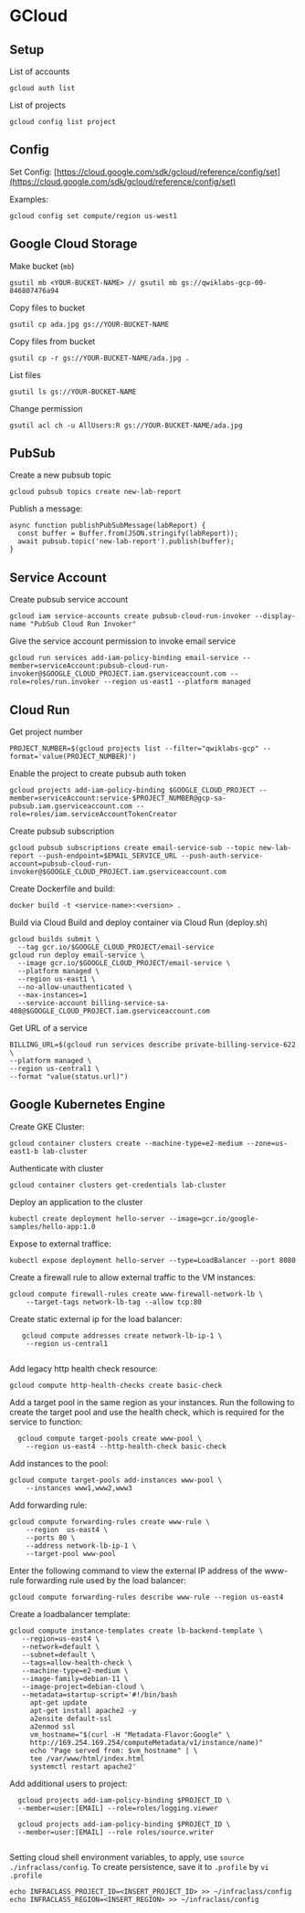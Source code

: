 # GCloud

## Setup
List of accounts
```
gcloud auth list
```

List of projects
```
gcloud config list project
```

## Config
Set Config: [https://cloud.google.com/sdk/gcloud/reference/config/set](https://cloud.google.com/sdk/gcloud/reference/config/set)

Examples:
```
gcloud config set compute/region us-west1

```

## Google Cloud Storage
Make bucket (`mb`)
```
gsutil mb <YOUR-BUCKET-NAME> // gsutil mb gs://qwiklabs-gcp-00-846807476a94
```

Copy files to bucket
```
gsutil cp ada.jpg gs://YOUR-BUCKET-NAME
```

Copy files from bucket
```
gsutil cp -r gs://YOUR-BUCKET-NAME/ada.jpg .
```

List files
```
gsutil ls gs://YOUR-BUCKET-NAME
```

Change permission
```
gsutil acl ch -u AllUsers:R gs://YOUR-BUCKET-NAME/ada.jpg
```

## PubSub

Create a new pubsub topic
```
gcloud pubsub topics create new-lab-report
```


Publish a message:
```
async function publishPubSubMessage(labReport) {
  const buffer = Buffer.from(JSON.stringify(labReport));
  await pubsub.topic('new-lab-report').publish(buffer);
}

```

## Service Account

Create pubsub service account
```
gcloud iam service-accounts create pubsub-cloud-run-invoker --display-name "PubSub Cloud Run Invoker"

```

Give the service account permission to invoke email service
```
gcloud run services add-iam-policy-binding email-service --member=serviceAccount:pubsub-cloud-run-invoker@$GOOGLE_CLOUD_PROJECT.iam.gserviceaccount.com --role=roles/run.invoker --region us-east1 --platform managed

```
## Cloud Run

Get project number
```
PROJECT_NUMBER=$(gcloud projects list --filter="qwiklabs-gcp" --format='value(PROJECT_NUMBER)')
```

Enable the project to create pubsub auth token
```
gcloud projects add-iam-policy-binding $GOOGLE_CLOUD_PROJECT --member=serviceAccount:service-$PROJECT_NUMBER@gcp-sa-pubsub.iam.gserviceaccount.com --role=roles/iam.serviceAccountTokenCreator
```


Create pubsub subscription
```
gcloud pubsub subscriptions create email-service-sub --topic new-lab-report --push-endpoint=$EMAIL_SERVICE_URL --push-auth-service-account=pubsub-cloud-run-invoker@$GOOGLE_CLOUD_PROJECT.iam.gserviceaccount.com
```

Create Dockerfile and build:
```
docker build -t <service-name>:<version> .
```

Build via Cloud Build and deploy container via Cloud Run (deploy.sh)
```
gcloud builds submit \
  --tag gcr.io/$GOOGLE_CLOUD_PROJECT/email-service
gcloud run deploy email-service \
  --image gcr.io/$GOOGLE_CLOUD_PROJECT/email-service \
  --platform managed \
  --region us-east1 \
  --no-allow-unauthenticated \
  --max-instances=1
  --service-account billing-service-sa-408@$GOOGLE_CLOUD_PROJECT.iam.gserviceaccount.com
```

Get URL of a service
```
BILLING_URL=$(gcloud run services describe private-billing-service-622 \
--platform managed \
--region us-central1 \
--format "value(status.url)")
```

## Google Kubernetes Engine

Create GKE Cluster:
```
gcloud container clusters create --machine-type=e2-medium --zone=us-east1-b lab-cluster 

```

Authenticate with cluster
```
gcloud container clusters get-credentials lab-cluster 
```

Deploy an application to the cluster
```
kubectl create deployment hello-server --image=gcr.io/google-samples/hello-app:1.0
```

Expose to external traffice:
```
kubectl expose deployment hello-server --type=LoadBalancer --port 8080
```

Create a firewall rule to allow external traffic to the VM instances:
```
gcloud compute firewall-rules create www-firewall-network-lb \
    --target-tags network-lb-tag --allow tcp:80
```


Create static external ip for the load balancer:
```
   gcloud compute addresses create network-lb-ip-1 \
    --region us-central1 
    
```

Add legacy http health check resource:
```
gcloud compute http-health-checks create basic-check

```

Add a target pool in the same region as your instances. Run the following to create the target pool and use the health check, which is required for the service to function:
```
  gcloud compute target-pools create www-pool \
    --region us-east4 --http-health-check basic-check
```


Add instances to the pool:
```
gcloud compute target-pools add-instances www-pool \
    --instances www1,www2,www3
```

Add forwarding rule:
```
gcloud compute forwarding-rules create www-rule \
    --region  us-east4 \
    --ports 80 \
    --address network-lb-ip-1 \
    --target-pool www-pool
```

Enter the following command to view the external IP address of the www-rule forwarding rule used by the load balancer:
```
gcloud compute forwarding-rules describe www-rule --region us-east4
```


Create a loadbalancer template:
```
gcloud compute instance-templates create lb-backend-template \
   --region=us-east4 \
   --network=default \
   --subnet=default \
   --tags=allow-health-check \
   --machine-type=e2-medium \
   --image-family=debian-11 \
   --image-project=debian-cloud \
   --metadata=startup-script='#!/bin/bash
     apt-get update
     apt-get install apache2 -y
     a2ensite default-ssl
     a2enmod ssl
     vm_hostname="$(curl -H "Metadata-Flavor:Google" \
     http://169.254.169.254/computeMetadata/v1/instance/name)"
     echo "Page served from: $vm_hostname" | \
     tee /var/www/html/index.html
     systemctl restart apache2'
```

Add additional users to project:
```
  gcloud projects add-iam-policy-binding $PROJECT_ID \
  --member=user:[EMAIL] --role=roles/logging.viewer
  
  gcloud projects add-iam-policy-binding $PROJECT_ID \
  --member=user:[EMAIL] --role roles/source.writer
  
```

Setting cloud shell environment variables, to apply, use `source ./infraclass/config`. To create persistence, save it to `.profile` by `vi .profile`
```
echo INFRACLASS_PROJECT_ID=<INSERT_PROJECT_ID> >> ~/infraclass/config
echo INFRACLASS_REGION=<INSERT_REGION> >> ~/infraclass/config
```
